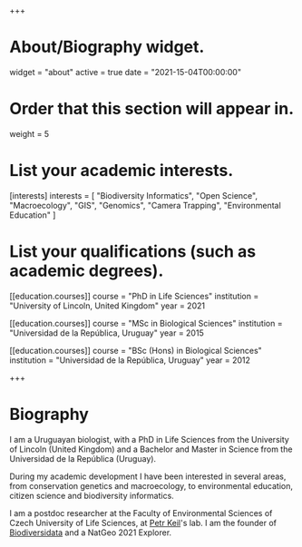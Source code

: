 +++
# About/Biography widget.
widget = "about"
active = true
date = "2021-15-04T00:00:00"

# Order that this section will appear in.
weight = 5

# List your academic interests.
[interests]
  interests = [
    "Biodiversity Informatics",
	"Open Science",
    "Macroecology",
    "GIS",
    "Genomics",
    "Camera Trapping",
    "Environmental Education"
  ]

# List your qualifications (such as academic degrees).
[[education.courses]]
  course = "PhD in Life Sciences"
  institution = "University of Lincoln, United Kingdom"
  year = 2021

[[education.courses]]
  course = "MSc in Biological Sciences"
  institution = "Universidad de la República, Uruguay"
  year = 2015

[[education.courses]]
  course = "BSc (Hons) in Biological Sciences"
  institution = "Universidad de la República, Uruguay"
  year = 2012
 
+++

# Biography

I am a Uruguayan biologist, with a PhD in Life Sciences from the University of Lincoln (United Kingdom) and a Bachelor and Master in Science from the Universidad de la República (Uruguay). 

During my academic development I have been interested in several areas, from conservation genetics and macroecology, to environmental education, citizen science and biodiversity informatics. 

I am a postdoc researcher at the Faculty of Environmental Sciences of Czech University of Life Sciences, at [Petr Keil](https://petrkeil.github.io/website/)'s lab. I am the founder of [Biodiversidata](biodiversidata.org) and a NatGeo 2021 Explorer.
